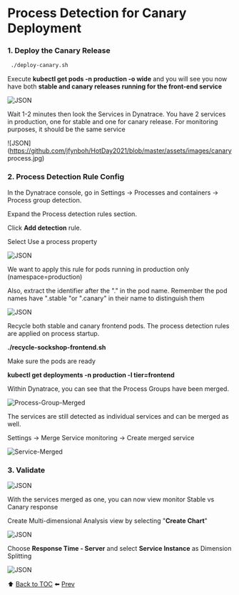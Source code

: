 # Process Detection for Canary Deployment

### 1. Deploy the Canary Release 

```bash
 ./deploy-canary.sh
```

Execute <b>kubectl get pods -n production -o wide</b> and you will see you now have both <b>stable and canary releases running for the front-end service</b>

![JSON](https://github.com/Nodnarboen/HOT-k8s/blob/master/assets/Picture21.png)

Wait 1-2 minutes then look the Services in Dynatrace. You have 2 services in production, one for stable and one for canary release.
For monitoring purposes, it should be the same service

![JSON](https://github.com/jfynboh/HotDay2021/blob/master/assets/images/canary process.jpg)

### 2. Process Detection Rule Config

In the Dynatrace console, go in Settings -> Processes and containers -> Process group detection.

Expand the Process detection rules section. 

Click <b>Add detection</b> rule.

Select Use a process property

![JSON](https://github.com/Nodnarboen/HOT-k8s/blob/master/assets/Picture23.png)

We want to apply this rule for pods running in production only (namespace=production)

Also, extract the identifier after the "." in the pod name. 
Remember the pod names have ".stable "or ".canary" in their name to distinguish them

![JSON](https://github.com/Nodnarboen/HOT-k8s/blob/master/assets/Picture24.png)

Recycle both stable and canary frontend pods. The process detection rules are applied on process startup.

<b>./recycle-sockshop-frontend.sh </b>

Make sure the pods are ready 

<b>kubectl get deployments -n production -l tier=frontend</b>

Within Dynatrace, you can see that the Process Groups have been merged.

![Process-Group-Merged](https://github.com/Nodnarboen/HOT-k8s/blob/master/assets/Picture24.1.png)

The services are still detected as individual services and can be merged as well.

Settings -> Merge Service monitoring -> Create merged service

![Service-Merged](https://github.com/Nodnarboen/HOT-k8s/blob/master/assets/Picture24.2.png)

### 3. Validate

![JSON](https://github.com/Nodnarboen/HOT-k8s/blob/master/assets/Picture25.png)

With the services merged as one, you can now view monitor Stable vs Canary response

Create Multi-dimensional Analysis view by selecting "<b>Create Chart</b>" 

![JSON](https://github.com/Nodnarboen/HOT-k8s/blob/master/assets/Picture26.png)

Choose <b>Response Time - Server</b> and select <b>Service Instance</b> as Dimension Splitting

![JSON](https://github.com/Nodnarboen/HOT-k8s/blob/master/assets/Picture27.png)

:arrow_up: [Back to TOC](/README.md) :arrow_left: [Prev](../la6/README.md) 


